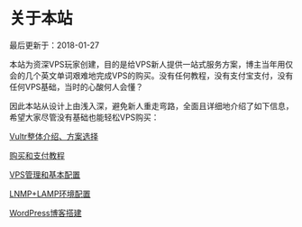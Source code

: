 #  关于本站

最后更新于：2018-01-27

本站为资深VPS玩家创建，目的是给VPS新人提供一站式服务方案，博主当年用仅会的几个英文单词艰难地完成VPS的购买。没有任何教程，没有支付宝支付，没有任何VPS基础，当时的心酸何人会懂？

因此本站从设计上由浅入深，避免新人重走弯路，全面且详细地介绍了如下信息，希望大家尽管没有基础也能轻松VPS购买：

[ Vultr整体介绍、方案选择 ](/)

[ 购买和支付教程 ](http://t.cn/EfJu0VX)

[ VPS管理和基本配置 ](http://t.cn/EfJuie7)

[ LNMP+LAMP环境配置 ](http://t.cn/EfJBit2)

[ WordPress博客搭建 ](http://t.cn/EfJgY9K)

